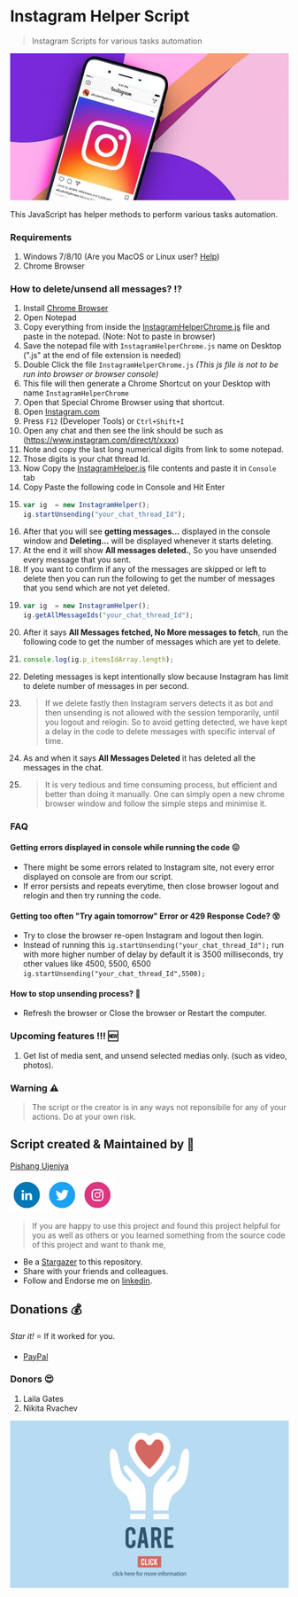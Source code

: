 # Instagram Helper Script
> Instagram Scripts for various tasks automation

![Instagram Helper](./images/90143326-1e862a80-dd9b-11ea-9d6f-9365617c8ea1.png)

This JavaScript has helper methods to perform various tasks automation.

### Requirements

1. Windows 7/8/10 (Are you MacOS or Linux user? [Help](https://github.com/pishangujeniya/instagram-helper/issues/22#issuecomment-774589015))
2. Chrome Browser

### How to delete/unsend all messages? ⁉
1. Install [Chrome Browser](https://www.google.com/intl/en_in/chrome/)
2. Open Notepad
3. Copy everything from inside the [InstagramHelperChrome.js](./InstagramHelperChrome.js) file and paste in the notepad. (Note: Not to paste in browser)
4. Save the notepad file with `InstagramHelperChrome.js` name on Desktop (".js" at the end of file extension is needed)
5. Double Click the file `InstagramHelperChrome.js` _(This js file is not to be run into browser or browser console)_
6. This file will then generate a Chrome Shortcut on your Desktop with name `InstagramHelperChrome`
7. Open that Special Chrome Browser using that shortcut.
8. Open [Instagram.com](https://instagram.com)
9. Press `F12` (Developer Tools) or `Ctrl+Shift+I`
10. Open any chat and then see the link should be such as (https://www.instagram.com/direct/t/xxxx)
11. Note and copy the last long numerical digits from link to some notepad.
12. Those digits is your chat thread Id.
13. Now Copy the [InstagramHelper.js](./InstagramHelper.js) file contents and paste it in `Console` tab
14. Copy Paste the following code in Console and Hit Enter
15. ```javascript
    var ig  = new InstagramHelper();
    ig.startUnsending("your_chat_thread_Id");
    ```
16. After that you will see **getting messages...** displayed in the console window and **Deleting...** will be displayed whenever it starts deleting.
17. At the end it will show **All messages deleted.**, So you have unsended every message that you sent.
18. If you want to confirm if any of the messages are skipped or left to delete then you can run the following to get the number of messages that you send which are not yet deleted. 
19. ```javascript
    var ig  = new InstagramHelper();
    ig.getAllMessageIds("your_chat_thread_Id");
    ```
20. After it says **All Messages fetched, No More messages to fetch**, run the following code to get the number of messages which are yet to delete.
21. ```javascript
    console.log(ig.p_itemsIdArray.length);
    ```
22. Deleting messages is kept intentionally slow because Instagram has limit to delete number of messages in per second.
23. > If we delete fastly then Instagram servers detects it as bot and then unsending is not allowed with the session temporarily, until you logout and relogin. So to avoid getting detected, we have kept a delay in the code to delete messages with specific interval of time.
24. As and when it says **All Messages Deleted** it has deleted all the messages in the chat.
25. > It is very tedious and time consuming process, but efficient and better than doing it manually. One can simply open a new chrome browser window and follow the simple steps and minimise it.

### FAQ

#### Getting errors displayed in console while running the code 😖
- There might be some errors related to Instagram site, not every error displayed on console are from our script.
- If error persists and repeats everytime, then close browser logout and relogin and then try running the code.

#### Getting too often "Try again tomorrow" Error or 429 Response Code? 😵
- Try to close the browser re-open Instagram and logout then login.
- Instead of running this `ig.startUnsending("your_chat_thread_Id");` run with more higher number of delay by default it is 3500 milliseconds, try other values like 4500, 5500, 6500 `ig.startUnsending("your_chat_thread_Id",5500);`

#### How to stop unsending process? 🛑
- Refresh the browser or Close the browser or Restart the computer.


### Upcoming features !!! 🆕

1. Get list of media sent, and unsend selected medias only. (such as video, photos).

### Warning ⚠
> The script or the creator is in any ways not reponsibile for any of your actions. Do at your own risk.

## Script created & Maintained by 💪

[Pishang Ujeniya](https://github.com/pishangujeniya)

<a href="https://www.linkedin.com/in/pishangujeniya"><img src="https://github.com/aritraroy/social-icons/blob/master/linkedin-icon.png?raw=true" width="60"></a> <a href="https://twitter.com/pishangujeniya"><img src="https://github.com/aritraroy/social-icons/blob/master/twitter-icon.png?raw=true" width="60"></a> <a href="https://www.instagram.com/pishang.ujeniya"><img src="https://github.com/aritraroy/social-icons/blob/master/instagram-icon.png?raw=true" width="60"></a>

> If you are happy to use this project and found this project helpful for you as well as others or you learned something from the source code of this project and want to thank me, 

- Be a [Stargazer](https://github.com/pishangujeniya/instagram-helper) to this repository.
- Share with your friends and colleagues.
- Follow and Endorse me on [linkedin](https://www.linkedin.com/in/pishangujeniya).

## Donations 💰
*Star it!* ⭐ If it worked for you.
- [PayPal](https://paypal.me/Pishang)

### Donors 😍
1. Laila Gates
2. Nikita Rvachev

<a href="https://paypal.me/Pishang"><img src="./images/9218.jpg"></a>

